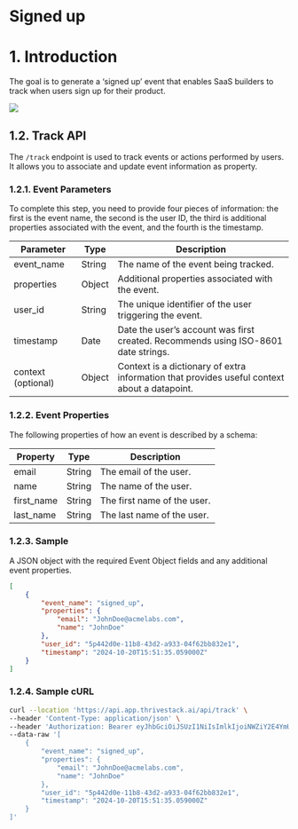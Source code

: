# Signed up

# 1. Introduction

The goal is to generate a ‘signed up’ event that enables SaaS builders to track when users sign up for their product.

![](/img/docs/events/signed_up.png)

## 1.2. Track API

The `/track` endpoint is used to track events or actions performed by users. It allows you to associate and update event information as property.

### 1.2.1. Event Parameters

To complete this step, you need to provide four pieces of information: the first is the event name, the second is the user ID, the third is additional properties associated with the event, and the fourth is the timestamp.

| Parameter   | Type   | Description                                           |
|-------------|--------|-------------------------------------------------------|
| event_name  | String | The name of the event being tracked.                  |
| properties  | Object | Additional properties associated with the event.       |
| user_id     | String | The unique identifier of the user triggering the event. |
| timestamp   | Date   | Date the user’s account was first created. Recommends using ISO-8601 date strings. |
| context (optional) | Object | Context is a dictionary of extra information that provides useful context about a datapoint. |

### 1.2.2. Event Properties

The following properties of how an event is described by a schema:

| Property    | Type   | Description                                  |
|-------------|--------|----------------------------------------------|
| email       | String | The email of the user.                      |
| name        | String | The name of the user.                       |
| first_name  | String | The first name of the user.                 |
| last_name   | String | The last name of the user.                  |

### 1.2.3. Sample

A JSON object with the required Event Object fields and any additional event properties.

```json
[
    {
        "event_name": "signed_up",
        "properties": {
            "email": "JohnDoe@acmelabs.com",
            "name": "JohnDoe"
        },
        "user_id": "5p442d0e-11b8-43d2-a933-04f62bb832e1",
        "timestamp": "2024-10-20T15:51:35.059000Z"
    }
]
```

### 1.2.4. Sample cURL

```bash
curl --location 'https://api.app.thrivestack.ai/api/track' \
--header 'Content-Type: application/json' \
--header 'Authorization: Bearer eyJhbGciOiJSUzI1NiIsImlkIjoiNWZiY2E4YmUtNzk0OC00ZGQ3LTgxZGItZDZiMTFjNjhlYjgwIiwidHlwIjoiSldUIn0.eyJhdWQiOiJ0ZWxlbWV0cnlfYXBpcyIsImV4cCI6MTcyOTQ5MzkyOCwianRpIjoiNWZiY2E4YmUtNzk0OC00ZGQ3LTgxZGItZDZiMTFjNjhlYjgwIiwiaWF0IjoxNzI5NDE1OTI4LCJpc3MiOiJUaHJpdmVTdGFjayJ9.a34Mo3gGJfL_n6ls9Y3KP3IIpHJdqEOchZyAZF0hov-VujecPLJblZ-8WXs7KzZEwyo7DVVeIAygPUz0Xs9a56tA2ZW_6GxRWpw6zS-LLh8FNI1Ekk33hsoloW4WeGOAG8xybghJJH3w6R_H59jubrVNFnaz8YqBbiYou9klowTAjZBg-6IH5eGovGs0xzmaEFpC_0PphZ11wQKC0ZiMI3qz83GnC01VZZe5KjOmEON--B1qtN04pBNnEeCjuNFhBS1uhzAd_7FlRMiiUU29QOve8OXFHCXskvsFIHuUnSE3ZqDduFpKTMnK74VxuevjGsI8X7kIkz1SYnS72sFtUg' \
--data-raw '[
    {
        "event_name": "signed_up",
        "properties": {
            "email": "JohnDoe@acmelabs.com",
            "name": "JohnDoe"
        },
        "user_id": "5p442d0e-11b8-43d2-a933-04f62bb832e1",
        "timestamp": "2024-10-20T15:51:35.059000Z"
    }
]'
```
